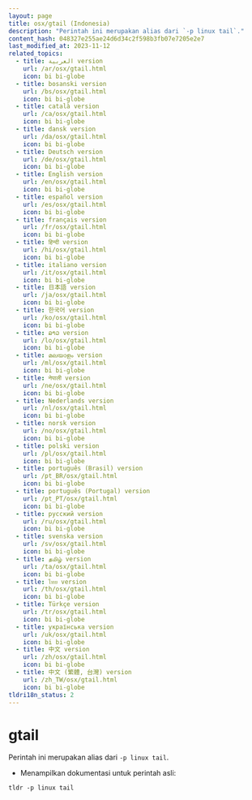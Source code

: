 ```yaml
---
layout: page
title: osx/gtail (Indonesia)
description: "Perintah ini merupakan alias dari `-p linux tail`."
content_hash: 048327e255ae24d6d34c2f598b3fb07e7205e2e7
last_modified_at: 2023-11-12
related_topics:
  - title: العربية version
    url: /ar/osx/gtail.html
    icon: bi bi-globe
  - title: bosanski version
    url: /bs/osx/gtail.html
    icon: bi bi-globe
  - title: català version
    url: /ca/osx/gtail.html
    icon: bi bi-globe
  - title: dansk version
    url: /da/osx/gtail.html
    icon: bi bi-globe
  - title: Deutsch version
    url: /de/osx/gtail.html
    icon: bi bi-globe
  - title: English version
    url: /en/osx/gtail.html
    icon: bi bi-globe
  - title: español version
    url: /es/osx/gtail.html
    icon: bi bi-globe
  - title: français version
    url: /fr/osx/gtail.html
    icon: bi bi-globe
  - title: हिन्दी version
    url: /hi/osx/gtail.html
    icon: bi bi-globe
  - title: italiano version
    url: /it/osx/gtail.html
    icon: bi bi-globe
  - title: 日本語 version
    url: /ja/osx/gtail.html
    icon: bi bi-globe
  - title: 한국어 version
    url: /ko/osx/gtail.html
    icon: bi bi-globe
  - title: ລາວ version
    url: /lo/osx/gtail.html
    icon: bi bi-globe
  - title: മലയാളം version
    url: /ml/osx/gtail.html
    icon: bi bi-globe
  - title: नेपाली version
    url: /ne/osx/gtail.html
    icon: bi bi-globe
  - title: Nederlands version
    url: /nl/osx/gtail.html
    icon: bi bi-globe
  - title: norsk version
    url: /no/osx/gtail.html
    icon: bi bi-globe
  - title: polski version
    url: /pl/osx/gtail.html
    icon: bi bi-globe
  - title: português (Brasil) version
    url: /pt_BR/osx/gtail.html
    icon: bi bi-globe
  - title: português (Portugal) version
    url: /pt_PT/osx/gtail.html
    icon: bi bi-globe
  - title: русский version
    url: /ru/osx/gtail.html
    icon: bi bi-globe
  - title: svenska version
    url: /sv/osx/gtail.html
    icon: bi bi-globe
  - title: தமிழ் version
    url: /ta/osx/gtail.html
    icon: bi bi-globe
  - title: ไทย version
    url: /th/osx/gtail.html
    icon: bi bi-globe
  - title: Türkçe version
    url: /tr/osx/gtail.html
    icon: bi bi-globe
  - title: українська version
    url: /uk/osx/gtail.html
    icon: bi bi-globe
  - title: 中文 version
    url: /zh/osx/gtail.html
    icon: bi bi-globe
  - title: 中文 (繁體, 台灣) version
    url: /zh_TW/osx/gtail.html
    icon: bi bi-globe
tldri18n_status: 2
---
```

# gtail

Perintah ini merupakan alias dari `-p linux tail`.

- Menampilkan dokumentasi untuk perintah asli:

`tldr -p linux tail`
